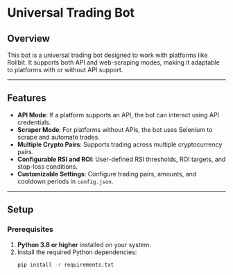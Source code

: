 # Universal Trading Bot

## Overview
This bot is a universal trading bot designed to work with platforms like Rollbit. It supports both API and web-scraping modes, making it adaptable to platforms with or without API support.

---

## Features
- **API Mode**: If a platform supports an API, the bot can interact using API credentials.
- **Scraper Mode**: For platforms without APIs, the bot uses Selenium to scrape and automate trades.
- **Multiple Crypto Pairs**: Supports trading across multiple cryptocurrency pairs.
- **Configurable RSI and ROI**: User-defined RSI thresholds, ROI targets, and stop-loss conditions.
- **Customizable Settings**: Configure trading pairs, amounts, and cooldown periods in `config.json`.

---

## Setup

### Prerequisites
1. **Python 3.8 or higher** installed on your system.
2. Install the required Python dependencies:
   ```bash
   pip install -r requirements.txt
